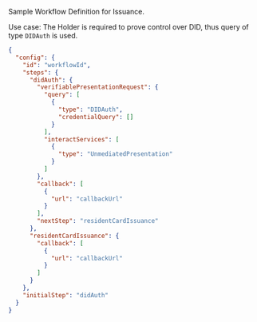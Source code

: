 Sample Workflow Definition for Issuance.

Use case: The Holder is required to prove control over DID, thus query of type `DIDAuth` is used.

```json
{
  "config": {
    "id": "workflowId",
    "steps": {
      "didAuth": {
        "verifiablePresentationRequest": {
          "query": [
            {
              "type": "DIDAuth",
              "credentialQuery": []
            }
          ],
          "interactServices": [
            {
              "type": "UnmediatedPresentation"
            }
          ]
        },
        "callback": [
          {
            "url": "callbackUrl"
          }
        ],
        "nextStep": "residentCardIssuance"
      },
      "residentCardIssuance": {
        "callback": [
          {
            "url": "callbackUrl"
          }
        ]
      }
    },
    "initialStep": "didAuth"
  }
}
```